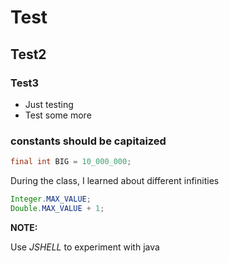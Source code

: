 # Test
## Test2
### Test3
* Just testing
* Test some more

### constants should be capitaized
```java
final int BIG = 10_000_000;
```

During the class, I learned about different infinities

```java
Integer.MAX_VALUE;
Double.MAX_VALUE + 1;
```

**NOTE:**

Use *JSHELL* to experiment with java

